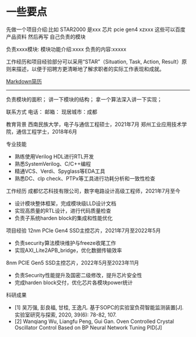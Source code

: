 # 一些要点

先做一个项目介绍:比如 STAR2000 是xxx 芯片 pcie gen4 xzxxx 这些可以百度产品资料
然后再写 自己负责的模块

负责xxxx模块:
模块功能介绍:xxxx
负责的内容:xxxxx

工作经历和项目经验部分可以采用“STAR”（Situation, Task, Action, Result）原则来描述，以便于招聘方更清晰地了解求职者的实际工作表现和成就。

[Markdown简历](https://codecv.top/templates)

----

负责模块的面积；
讲一下模块的结构；
拿一个算法深入讲一下实现；



联系方式
电话：
邮箱：
现居城市：成都

教育背景
西南民族大学，电子与通信工程硕士，2021年7月
郑州工业应用技术学院，通信工程学士，2018年6月

专业技能
- 熟练使用Verilog HDL进行RTL开发
- 熟悉SystemVerilog、C/C++编程
- 精通VCS、Verdi、Spyglass等EDA工具
- 熟悉DC、clp check、PTPx等工具进行功耗分析和一致性检查

工作经历
成都忆芯科技有限公司，数字电路设计高级工程师，2021年7月至今
- 设计模块整体框架，完成模块级LLD设计文档
- 实现高质量的RTL设计，进行代码质量检查
- 负责子系统harden block的集成和性能优化

项目经验
12nm PCIe Gen4 SSD主控芯片，2021年7月至2022年5月
- 负责security算法模块维护与freeze收尾工作
- 实现AXI_Lite2APB_bridge，优化数据传输效率

8nm PCIE Gen5 SSD主控芯片，2022年5月至2023年11月
- 负责Security性能提升及国密二级修改，提升芯片安全性
- 完成harden block交付，优化芯片各模块power统计

科研成果
- [1] 吴万强, 彭良福, 甘桂, 王逸凡. 基于SOPC的实验室负荷智能监测装置[J]. 实验室研究与探索, 2020, 39(6): 78-82, 107.
- [2] Wanqiang Wu, Liangfu Peng, Gui Gan. Oven Controlled Crystal Oscillator Control Based on BP Neural Network Tuning PID[J]